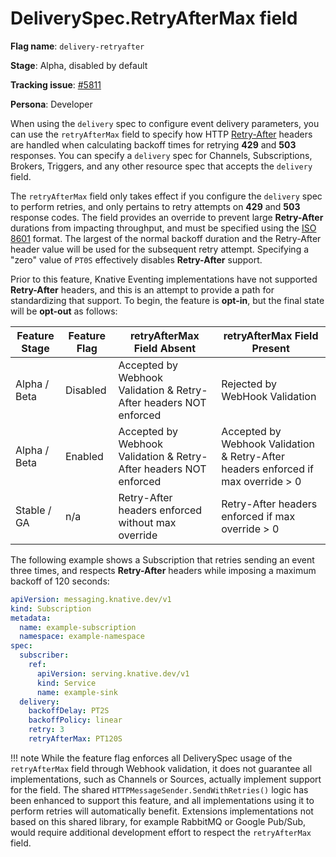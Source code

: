 # DeliverySpec.RetryAfterMax field

**Flag name**: `delivery-retryafter`

**Stage**: Alpha, disabled by default

**Tracking issue**: [#5811](https://github.com/knative/eventing/issues/5811)

**Persona**: Developer

When using the `delivery` spec to configure event delivery parameters, you can
use the `retryAfterMax` field to specify how
HTTP [Retry-After](https://datatracker.ietf.org/doc/html/rfc7231#section-7.1.3)
headers are handled when calculating backoff times for retrying **429** and
**503** responses. You can specify a `delivery` spec for Channels,
Subscriptions, Brokers, Triggers, and any other resource spec that accepts the
`delivery` field.

The `retryAfterMax` field only takes effect if you configure the `delivery` spec
to perform retries, and only pertains to retry attempts on **429** and **503**
response codes. The field provides an override to prevent large **Retry-After**
durations from impacting throughput, and must be specified using
the [ISO 8601](https://en.wikipedia.org/wiki/ISO_8601#Times) format. The largest
of the normal backoff duration and the Retry-After header value will be used for
the subsequent retry attempt. Specifying a "zero" value of `PT0S` effectively
disables **Retry-After** support.

Prior to this feature, Knative Eventing implementations have not
supported **Retry-After** headers, and this is an attempt to provide a path
for standardizing that support.  To begin, the feature is **opt-in**, but the
final state will be **opt-out** as follows:

| Feature Stage | Feature Flag | retryAfterMax Field Absent | retryAfterMax Field Present |
| --- | --- | --- | --- |
| Alpha / Beta | Disabled | Accepted by Webhook Validation & Retry-After headers NOT enforced | Rejected by WebHook Validation |
| Alpha / Beta | Enabled | Accepted  by Webhook Validation & Retry-After headers NOT enforced | Accepted by Webhook Validation & Retry-After headers enforced if max override > 0 |
| Stable / GA | n/a | Retry-After headers enforced without max override | Retry-After headers enforced if max override > 0 |

The following example shows a Subscription that retries sending an event three
times, and respects **Retry-After** headers while imposing a maximum backoff of
120 seconds:

```yaml
apiVersion: messaging.knative.dev/v1
kind: Subscription
metadata:
  name: example-subscription
  namespace: example-namespace
spec:
  subscriber:
    ref:
      apiVersion: serving.knative.dev/v1
      kind: Service
      name: example-sink
  delivery:
    backoffDelay: PT2S
    backoffPolicy: linear
    retry: 3
    retryAfterMax: PT120S
```

!!! note
    While the feature flag enforces all DeliverySpec usage of the
    `retryAfterMax` field through Webhook validation, it does not guarantee all
    implementations, such as Channels or Sources, actually implement support
    for the field.  The shared `HTTPMessageSender.SendWithRetries()` logic has
    been enhanced to support this feature, and all implementations using it to
    perform retries will automatically benefit.  Extensions implementations not
    based on this shared library, for example RabbitMQ or Google Pub/Sub, would
    require additional development effort to respect the `retryAfterMax` field.
